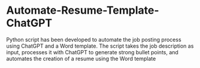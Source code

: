 # Automate-Resume-Template-ChatGPT
 Python script has been developed to automate the job posting process using ChatGPT and a Word template. The script takes the job description as input, processes it with ChatGPT to generate strong bullet points, and automates the creation of a resume using the Word template